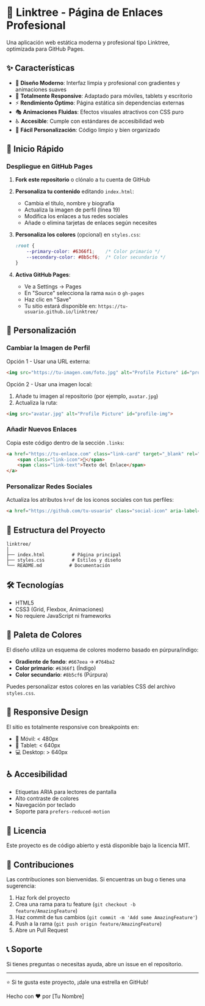 # 🔗 Linktree - Página de Enlaces Profesional

Una aplicación web estática moderna y profesional tipo Linktree, optimizada para GitHub Pages.

## ✨ Características

- 🎨 **Diseño Moderno**: Interfaz limpia y profesional con gradientes y animaciones suaves
- 📱 **Totalmente Responsive**: Adaptado para móviles, tablets y escritorio
- ⚡ **Rendimiento Óptimo**: Página estática sin dependencias externas
- 🎭 **Animaciones Fluidas**: Efectos visuales atractivos con CSS puro
- ♿ **Accesible**: Cumple con estándares de accesibilidad web
- 🎯 **Fácil Personalización**: Código limpio y bien organizado

## 🚀 Inicio Rápido

### Despliegue en GitHub Pages

1. **Fork este repositorio** o clónalo a tu cuenta de GitHub

2. **Personaliza tu contenido** editando `index.html`:
   - Cambia el título, nombre y biografía
   - Actualiza la imagen de perfil (línea 19)
   - Modifica los enlaces a tus redes sociales
   - Añade o elimina tarjetas de enlaces según necesites

3. **Personaliza los colores** (opcional) en `styles.css`:
   ```css
   :root {
       --primary-color: #6366f1;    /* Color primario */
       --secondary-color: #8b5cf6;  /* Color secundario */
   }
   ```

4. **Activa GitHub Pages**:
   - Ve a Settings → Pages
   - En "Source" selecciona la rama `main` o `gh-pages`
   - Haz clic en "Save"
   - Tu sitio estará disponible en: `https://tu-usuario.github.io/linktree/`

## 📝 Personalización

### Cambiar la Imagen de Perfil

Opción 1 - Usar una URL externa:
```html
<img src="https://tu-imagen.com/foto.jpg" alt="Profile Picture" id="profile-img">
```

Opción 2 - Usar una imagen local:
1. Añade tu imagen al repositorio (por ejemplo, `avatar.jpg`)
2. Actualiza la ruta:
```html
<img src="avatar.jpg" alt="Profile Picture" id="profile-img">
```

### Añadir Nuevos Enlaces

Copia este código dentro de la sección `.links`:

```html
<a href="https://tu-enlace.com" class="link-card" target="_blank" rel="noopener noreferrer">
    <span class="link-icon">🎯</span>
    <span class="link-text">Texto del Enlace</span>
</a>
```

### Personalizar Redes Sociales

Actualiza los atributos `href` de los iconos sociales con tus perfiles:

```html
<a href="https://github.com/tu-usuario" class="social-icon" aria-label="GitHub" target="_blank" rel="noopener noreferrer">
```

## 🎨 Estructura del Proyecto

```
linktree/
│
├── index.html          # Página principal
├── styles.css          # Estilos y diseño
└── README.md          # Documentación
```

## 🛠️ Tecnologías

- HTML5
- CSS3 (Grid, Flexbox, Animaciones)
- No requiere JavaScript ni frameworks

## 🌈 Paleta de Colores

El diseño utiliza un esquema de colores moderno basado en púrpura/índigo:

- **Gradiente de fondo**: `#667eea` → `#764ba2`
- **Color primario**: `#6366f1` (Índigo)
- **Color secundario**: `#8b5cf6` (Púrpura)

Puedes personalizar estos colores en las variables CSS del archivo `styles.css`.

## 📱 Responsive Design

El sitio es totalmente responsive con breakpoints en:
- 📱 Móvil: < 480px
- 📱 Tablet: < 640px
- 💻 Desktop: > 640px

## ♿ Accesibilidad

- Etiquetas ARIA para lectores de pantalla
- Alto contraste de colores
- Navegación por teclado
- Soporte para `prefers-reduced-motion`

## 📄 Licencia

Este proyecto es de código abierto y está disponible bajo la licencia MIT.

## 🤝 Contribuciones

Las contribuciones son bienvenidas. Si encuentras un bug o tienes una sugerencia:

1. Haz fork del proyecto
2. Crea una rama para tu feature (`git checkout -b feature/AmazingFeature`)
3. Haz commit de tus cambios (`git commit -m 'Add some AmazingFeature'`)
4. Push a la rama (`git push origin feature/AmazingFeature`)
5. Abre un Pull Request

## 📞 Soporte

Si tienes preguntas o necesitas ayuda, abre un issue en el repositorio.

---

⭐ Si te gusta este proyecto, ¡dale una estrella en GitHub!

Hecho con ❤️ por [Tu Nombre]
